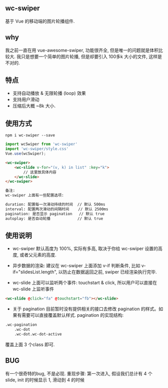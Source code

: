 ## wc-swiper
基于 Vue 的移动端的图片轮播组件.

## why
我之前一直在用 vue-awesome-swiper, 功能很齐全, 但是唯一的问题就是体积比较大. 
我只是想要一个简单的图片轮播, 但是却要引入 100多k 大小的文件, 这样是不对的. 

## 特点
* 支持自动播放 & 无限轮播 (loop) 效果
* 支持用户滑动
* 压缩后大概 ~8k 大小.

## 使用方式
```shell
npm i wc-swiper --save
```
```javascript
import wcSwiper from 'wc-swiper'
import 'wc-swiper/style.css'
Vue.use(wcSwiper);
```


```html
<wc-swiper>
	<wc-slide v-for="(v, k) in list" :key="k">
		// 这里放具体内容
	</wc-slide>
</wc-swiper>

备注:
wc-swiper 上面有一些配置选项:

duration: 配置每一次滑动持续的时间  // 默认 500ms
interval: 配置两次滑动的间隔时间    // 默认 2500ms
pagination: 是否显示 pagination   // 默认 true
autoplay: 是否自动轮播            // 默认 true


```

## 使用说明
* wc-swiper 默认高度为 100%, 实际有多高, 取决于你给 wc-swiper 设置的高度, 或者父元素的高度. 

* 异步数据的渲染: 建议在 wc-swiper 上面添加 v-if 判断条件, 比如 v-if="slidesList.length",
以防止在数据返回之前, swiper 已经渲染执行完毕. 

* wc-slide 上面可以监听两个事件: touchstart & click, 所以用户可以直接在 wc-slide 上监听事件
```html
<wc-slide @click="fa" @touchstart="fb"></wc-slide>
```

* 关于 pagination
目前暂时没有提供相关的接口去修改 pagination 的样式。如果有需要可以直接覆盖默认样式.
pagination 的实现结构:
```html
.wc-pagination
	.wc-dot
	.wc-dot.wc-dot-active
```
覆盖上面 3 个class 即可.


## BUG
有一个很奇特的bug, 不是必现. 重现步骤:
第一次进入, 假设我们总计有 4 个 slide, init 的时候显示 1, 滑动到 4 的时候 

















